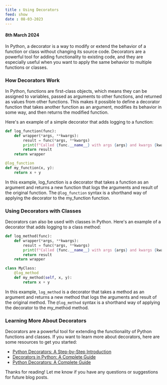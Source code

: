 ```yaml
---
title : Using Decorators
feed: show
date : 08-03-2023
---
```

#### 8th March 2024

In Python, a decorator is a way to modify or extend the behavior of a function or class without changing its source code. Decorators are a powerful tool for adding functionality to existing code, and they are especially useful when you want to apply the same behavior to multiple functions or classes.

### How Decorators Work
In Python, functions are first-class objects, which means they can be assigned to variables, passed as arguments to other functions, and returned as values from other functions. This makes it possible to define a decorator function that takes another function as an argument, modifies its behavior in some way, and then returns the modified function.

Here's an example of a simple decorator that adds logging to a function:

```python
def log_function(func):
    def wrapper(*args, **kwargs):
        result = func(*args, **kwargs)
        print(f"Called {func.__name__} with args {args} and kwargs {kwargs}. Result: {result}")
        return result
    return wrapper

@log_function
def my_function(x, y):
    return x + y
```

In this example, log_function is a decorator that takes a function as an argument and returns a new function that logs the arguments and result of the original function. The `@log_function` syntax is a shorthand way of applying the decorator to the my_function function.

### Using Decorators with Classes
Decorators can also be used with classes in Python. Here's an example of a decorator that adds logging to a class method:

```python
def log_method(func):
    def wrapper(*args, **kwargs):
        result = func(*args, **kwargs)
        print(f"Called {func.__name__} with args {args} and kwargs {kwargs}. Result: {result}")
        return result
    return wrapper

class MyClass:
    @log_method
    def my_method(self, x, y):
        return x + y
```

In this example, `log_method` is a decorator that takes a method as an argument and returns a new method that logs the arguments and result of the original method. The `@log_method` syntax is a shorthand way of applying the decorator to the my_method method.

### Learning More About Decorators
Decorators are a powerful tool for extending the functionality of Python functions and classes. If you want to learn more about decorators, here are some resources to get you started:

- [Python Decorators: A Step-by-Step Introduction](https://realpython.com/primer-on-python-decorators/)
- [Decorators in Python: A Complete Guide](https://realpython.com/primer-on-python-decorators/)
- [Python Decorators: A Complete Guide](https://realpython.com/primer-on-python-decorators/)

Thanks for reading! Let me know if you have any questions or suggestions for future blog posts.